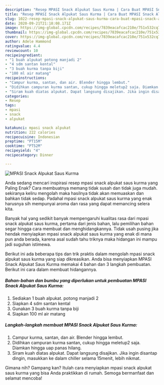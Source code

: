 ```yaml
---
description: "Resep MPASI Snack Alpukat Saus Kurma | Cara Buat MPASI Snack Alpukat Saus Kurma Yang Lezat Sekali"
title: "Resep MPASI Snack Alpukat Saus Kurma | Cara Buat MPASI Snack Alpukat Saus Kurma Yang Lezat Sekali"
slug: 1022-resep-mpasi-snack-alpukat-saus-kurma-cara-buat-mpasi-snack-alpukat-saus-kurma-yang-lezat-sekali
date: 2020-09-21T21:18:08.171Z
image: https://img-global.cpcdn.com/recipes/7839eacafcac210e/751x532cq70/mpasi-snack-alpukat-saus-kurma-foto-resep-utama.jpg
thumbnail: https://img-global.cpcdn.com/recipes/7839eacafcac210e/751x532cq70/mpasi-snack-alpukat-saus-kurma-foto-resep-utama.jpg
cover: https://img-global.cpcdn.com/recipes/7839eacafcac210e/751x532cq70/mpasi-snack-alpukat-saus-kurma-foto-resep-utama.jpg
author: Adele Hammond
ratingvalue: 4.4
reviewcount: 10
recipeingredient:
- "1 buah alpukat potong manjadi 2"
- "4 sdm santan kental"
- "3 buah kurma tanpa biji"
- "100 ml air matang"
recipeinstructions:
- "Campur kurma, santan, dan air. Blender hingga lembut."
- "Didihkan campuran kurma santan, cukup hingga meletup2 saja. Diamkan hingga uap panas hilang."
- "Siram kuah diatas alpukat. Dapat langsung disajikan. Jika ingin disantap dingin, masukkan ke dalam chiller selama 15menit, lebih nikmat."
categories:
- Resep
tags:
- mpasi
- snack
- alpukat

katakunci: mpasi snack alpukat 
nutrition: 222 calories
recipecuisine: Indonesian
preptime: "PT15M"
cooktime: "PT52M"
recipeyield: "4"
recipecategory: Dinner

---
```



![MPASI Snack Alpukat Saus Kurma](https://img-global.cpcdn.com/recipes/7839eacafcac210e/751x532cq70/mpasi-snack-alpukat-saus-kurma-foto-resep-utama.jpg)

Anda sedang mencari inspirasi resep mpasi snack alpukat saus kurma yang Paling Enak? Cara membuatnya memang tidak susah dan tidak juga mudah. sekiranya keliru mengolah maka hasilnya tidak akan memuaskan dan bahkan tidak sedap. Padahal mpasi snack alpukat saus kurma yang enak harusnya sih mempunyai aroma dan rasa yang dapat memancing selera kita.



Banyak hal yang sedikit banyak mempengaruhi kualitas rasa dari mpasi snack alpukat saus kurma, pertama dari jenis bahan, lalu pemilihan bahan segar hingga cara membuat dan menghidangkannya. Tidak usah pusing jika hendak menyiapkan mpasi snack alpukat saus kurma yang enak di mana pun anda berada, karena asal sudah tahu triknya maka hidangan ini mampu jadi suguhan istimewa.


Berikut ini ada beberapa tips dan trik praktis dalam mengolah mpasi snack alpukat saus kurma yang siap dikreasikan. Anda bisa menyiapkan MPASI Snack Alpukat Saus Kurma memakai 4 bahan dan 3 langkah pembuatan. Berikut ini cara dalam membuat hidangannya.

<!--inarticleads1-->

##### Bahan-bahan dan bumbu yang diperlukan untuk pembuatan MPASI Snack Alpukat Saus Kurma:

1. Sediakan 1 buah alpukat. potong manjadi 2
1. Siapkan 4 sdm santan kental
1. Gunakan 3 buah kurma tanpa biji
1. Siapkan 100 ml air matang




<!--inarticleads2-->

##### Langkah-langkah membuat MPASI Snack Alpukat Saus Kurma:

1. Campur kurma, santan, dan air. Blender hingga lembut.
1. Didihkan campuran kurma santan, cukup hingga meletup2 saja. Diamkan hingga uap panas hilang.
1. Siram kuah diatas alpukat. Dapat langsung disajikan. Jika ingin disantap dingin, masukkan ke dalam chiller selama 15menit, lebih nikmat.




Gimana nih? Gampang kan? Itulah cara menyiapkan mpasi snack alpukat saus kurma yang bisa Anda praktikkan di rumah. Semoga bermanfaat dan selamat mencoba!

